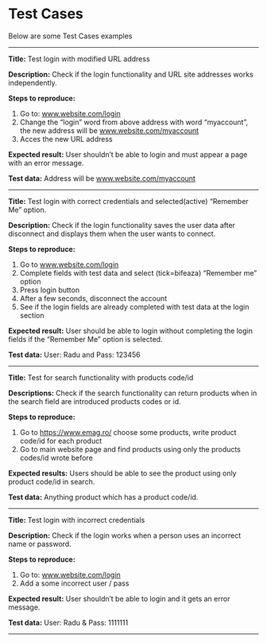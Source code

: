 # Test Cases

Below are some Test Cases examples 

---------------------

**Title:** 
Test login with modified URL address

**Description:**
Check if the login functionality and URL site addresses works independently. 

**Steps to reproduce:** 
1. Go to: www.website.com/login
2. Change the “login” word from above address with word “myaccount”, the new address will be  www.website.com/myaccount 
3. Acces the new URL address 

**Expected result:** User shouldn’t be able to login and must appear a page with an error message. 

**Test data:** Address will be  www.website.com/myaccount 

---------------------

**Title:**
Test login with correct credentials and selected(active) “Remember Me” option.

**Description:**
Check if the login functionality saves the user data after disconnect and displays them when the user wants to connect.

**Steps to reproduce:**
1. Go to  www.website.com/login
2. Complete fields with test data and select (tick=bifeaza) “Remember me” option
3. Press login button
4. After a few seconds, disconnect the account
5. See if the login fields are already completed with test data at the login section 

**Expected result:**
User should be able to login without completing the login fields if the “Remember Me” option is selected. 

**Test data:** 
User: Radu and Pass: 123456

---------------------

**Title:**
Test for search functionality with products code/id 

**Descriptions:**
Check if the search functionality can return products when in the search field are introduced products codes or id.

**Steps to reproduce:**
1. Go to https://www.emag.ro/ choose some products, write product code/id for each product 
2. Go to main website page and find products using only the products codes/id wrote before  

**Expected results:**
Users should be able to see the product using only product code/id in search. 

**Test data:** 
Anything product which has a product code/id. 

---------------------

**Title:**
Test login with incorrect credentials

**Description:**
Check if the login works when a person uses an incorrect name or password. 

**Steps to reproduce:**
1. Go to: www.website.com/login
2. Add a some incorrect user / pass 

**Expected result:**
User shouldn’t be able to login and it gets an error message.

**Test data:**
User: Radu & Pass: 1111111

---------------------
